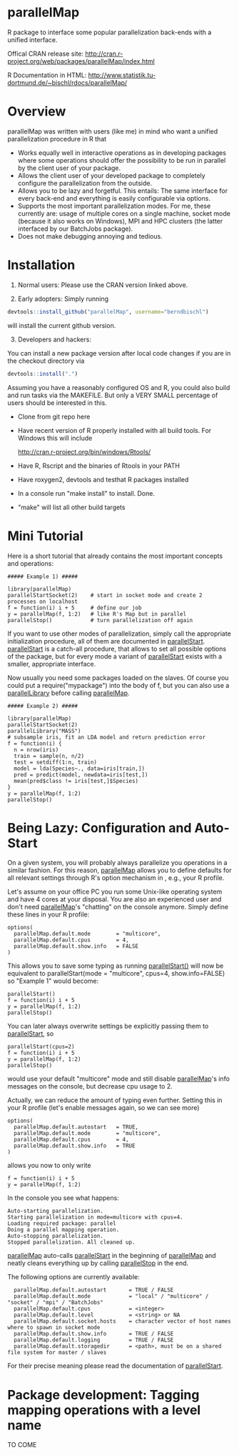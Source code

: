 parallelMap
===========

R package to interface some popular parallelization back-ends with a unified interface. 

Offical CRAN release site: 
http://cran.r-project.org/web/packages/parallelMap/index.html

R Documentation in HTML:
http://www.statistik.tu-dortmund.de/~bischl/rdocs/parallelMap/


Overview
========

parallelMap was written with users (like me) in mind who want a unified parallelization procedure in R that

* Works equally well in interactive operations as in developing packages where some operations should offer the possibility to be run in parallel by the client user of your package. 
* Allows the client user of your developed package to completely configure the parallelization from the outside. 
* Allows you to be lazy and forgetful. This entails: The same interface for every back-end and everything is easily configurable via options. 
* Supports the most important parallelization modes. For me, these currently are: usage of multiple cores on a single machine, socket mode (because it also works on Windows), MPI and HPC clusters (the latter interfaced by our BatchJobs package).
* Does not make debugging annoying and tedious. 

Installation
============

1) Normal users:
Please use the CRAN version linked above.

2) Early adopters: Simply running
```r
devtools::install_github("parallelMap", username="berndbischl")
```
will install the current github version.

3) Developers and hackers:

You can install a new package version after local code changes if you are in the checkout directory via
```r
devtools::install(".")
```
Assuming you have a reasonably configured OS and R, you could also build and run tasks via the MAKEFILE.
But only a VERY SMALL percentage of users should be interested in this.

- Clone from git repo here

- Have recent version of R properly installed with all build tools. For Windows this will include 
  
  http://cran.r-project.org/bin/windows/Rtools/

- Have R, Rscript and the binaries of Rtools in your PATH 

- Have roxygen2, devtools and testhat R packages installed

- In a console run "make install" to install. Done.

- "make" will list all other build targets


Mini Tutorial
=============

Here is a short tutorial that already contains the most important concepts and operations: 

```splus
##### Example 1) #####

library(parallelMap)
parallelStartSocket(2)    # start in socket mode and create 2 processes on localhost
f = function(i) i + 5     # define our job
y = parallelMap(f, 1:2)   # like R's Map but in parallel
parallelStop()            # turn parallelization off again
```

If you want to use other modes of parallelization, simply call the appropriate initialization procedure, all of them are documented in [parallelStart](http://www.statistik.tu-dortmund.de/~bischl/rdocs/parallelMap/html/parallelStart.html). [parallelStart](http://www.statistik.tu-dortmund.de/~bischl/rdocs/parallelMap/html/parallelStart.html) is a catch-all procedure, that allows to set all possible options of the package, but for every mode a variant of [parallelStart](http://www.statistik.tu-dortmund.de/~bischl/rdocs/parallelMap/html/parallelStart.html) exists with a smaller, appropriate interface.

Now usually you need some packages loaded on the slaves. Of course you could put a require("mypackage") into the body of f, but you can also use a [parallelLibrary](http://www.statistik.tu-dortmund.de/~bischl/rdocs/parallelMap/html/parallelLibrary.html) before calling [parallelMap](http://www.statistik.tu-dortmund.de/~bischl/rdocs/parallelMap/html/parallelMap.html).

```splus
##### Example 2) #####

library(parallelMap)
parallelStartSocket(2)    
parallelLibrary("MASS") 
# subsample iris, fit an LDA model and return prediction error
f = function(i) {
  n = nrow(iris)
  train = sample(n, n/2)
  test = setdiff(1:n, train)
  model = lda(Species~., data=iris[train,])
  pred = predict(model, newdata=iris[test,])
  mean(pred$class != iris[test,]$Species)
}
y = parallelMap(f, 1:2)   
parallelStop()            
```

Being Lazy: Configuration and Auto-Start
========================================

On a given system, you will probably always parallelize you operations in a similar fashion. For this reason, [parallelMap](http://www.statistik.tu-dortmund.de/~bischl/rdocs/parallelMap/html/parallelMap.html) allows you to define defaults for all relevant settings through R's option mechanism in , e.g., your R profile.  

Let's assume on your office PC you run some Unix-like operating system and have 4 cores at your disposal. You are also an experienced user and don't need [parallelMap](http://www.statistik.tu-dortmund.de/~bischl/rdocs/parallelMap/html/parallelMap.html)'s "chatting" on the console anymore. Simply define these lines in your R profile:


```splus
options(
  parallelMap.default.mode        = "multicore",
  parallelMap.default.cpus        = 4,
  parallelMap.default.show.info   = FALSE
)
```

This allows you to save some typing as running [parallelStart()](http://www.statistik.tu-dortmund.de/~bischl/rdocs/parallelMap/html/parallelStart.html) will now be equivalent to parallelStart(mode = "multicore", cpus=4, show.info=FALSE) so "Example 1" would become:

```splus
parallelStart()  
f = function(i) i + 5 
y = parallelMap(f, 1:2)
parallelStop()         
```

You can later always overwrite settings be explicitly passing them to [parallelStart](http://www.statistik.tu-dortmund.de/~bischl/rdocs/parallelMap/html/parallelStart.html), so 


```splus
parallelStart(cpus=2)  
f = function(i) i + 5 
y = parallelMap(f, 1:2)
parallelStop()         
```

would use your default "multicore" mode and still disable [parallelMap](http://www.statistik.tu-dortmund.de/~bischl/rdocs/parallelMap/html/parallelMap.html)'s info messages on the console, but decrease cpu usage to 2. 

Actually, we can reduce the amount of typing even further. Setting this in your R profile (let's enable messages again, so we can see more)

```splus
options(
  parallelMap.default.autostart   = TRUE,
  parallelMap.default.mode        = "multicore",
  parallelMap.default.cpus        = 4,
  parallelMap.default.show.info   = TRUE
)
```

allows you now to only write 


```splus
f = function(i) i + 5 
y = parallelMap(f, 1:2)
```

In the console you see what happens:

```
Auto-starting parallelization.
Starting parallelization in mode=multicore with cpus=4.
Loading required package: parallel
Doing a parallel mapping operation.
Auto-stopping parallelization.
Stopped parallelization. All cleaned up.
```

[parallelMap](http://www.statistik.tu-dortmund.de/~bischl/rdocs/parallelMap/html/parallelMap.html) auto-calls [parallelStart](http://www.statistik.tu-dortmund.de/~bischl/rdocs/parallelMap/html/parallelStart.html) in the beginning of [parallelMap](http://www.statistik.tu-dortmund.de/~bischl/rdocs/parallelMap/html/parallelMap.html) and neatly cleans everything up by calling [parallelStop](http://www.statistik.tu-dortmund.de/~bischl/rdocs/parallelMap/html/parallelStop.html) in the end. 

The following options are currently available:

```splus
  parallelMap.default.autostart       = TRUE / FALSE
  parallelMap.default.mode            = "local" / "multicore" / "socket" / "mpi" / "BatchJobs"
  parallelMap.default.cpus            = <integer>
  parallelMap.default.level           = <string> or NA
  parallelMap.default.socket.hosts    = character vector of host names where to spawn in socket mode
  parallelMap.default.show.info       = TRUE / FALSE
  parallelMap.default.logging         = TRUE / FALSE
  parallelMap.default.storagedir      = <path>, must be on a shared file system for master / slaves
```

For their precise meaning please read the documentation of [parallelStart](http://www.statistik.tu-dortmund.de/~bischl/rdocs/parallelMap/html/parallelStart.html).


Package development: Tagging mapping operations with a level name
=================================================================

TO COME






